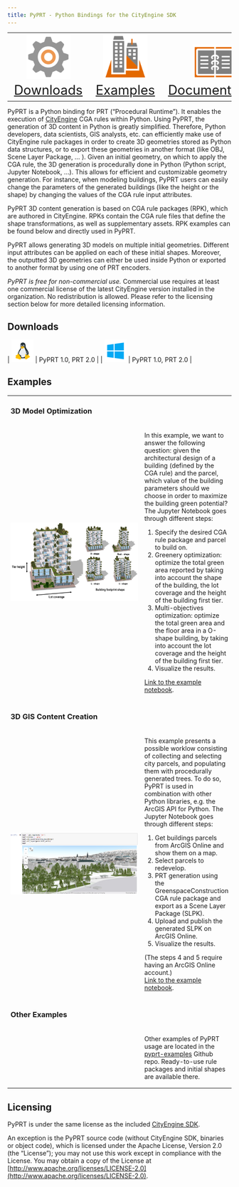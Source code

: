 ```yaml
---
title: PyPRT - Python Bindings for the CityEngine SDK
---
```


<table>
<tr>
	<td style="font-size:22pt;text-align:center;vertical-align:bottom"><a href="#downloads"><img src="images/cog.png" width="100px" /> Downloads</a></td>
	<td style="font-size:22pt;text-align:center;vertical-align:bottom"><a href="#examples"><img src="images/bldg3d.png" width="100px" /> Examples</a></td>
	<td style="font-size:22pt;text-align:center;vertical-align:bottom"><a href="https://github.com/Esri/pyprt/blob/master/README.md#documentation"><img src="images/docs.png" width="100px" /> Documentation</a></td>
</tr>
</table>

PyPRT is a Python binding for PRT (“Procedural Runtime”). It enables the execution of [CityEngine](http://www.esri.com/software/cityengine) CGA rules within Python. Using PyPRT, the generation of 3D content in Python is greatly simplified. Therefore, Python developers, data scientists, GIS analysts, etc. can efficiently make use of CityEngine rule packages in order to create 3D geometries stored as Python data structures, or to export these geometries in another format (like OBJ, Scene Layer Package, … ). Given an initial geometry, on which to apply the CGA rule, the 3D generation is procedurally done in Python (Python script, Jupyter Notebook, …). This allows for efficient and customizable geometry generation. For instance, when modeling buildings, PyPRT users can easily change the parameters of the generated buildings (like the height or the shape) by changing the values of the CGA rule input attributes.

PyPRT 3D content generation is based on CGA rule packages (RPK), which are authored in CityEngine. RPKs contain the CGA rule files that define the shape transformations, as well as supplementary assets. RPK examples can be found below and directly used in PyPRT.

PyPRT allows generating 3D models on multiple initial geometries. Different input attributes can be applied on each of these initial shapes. Moreover, the outputted 3D geometries can either be used inside Python or exported to another format by using one of PRT encoders.

*PyPRT is free for non-commercial use.* Commercial use requires at least one commercial license of the latest CityEngine version installed in the organization. No redistribution is allowed. Please refer to the licensing section below for more detailed licensing information.

## Downloads

| ![Linux](images/linux.png)   | PyPRT 1.0, PRT 2.0 |
| ![Windows](images/win32.png) | PyPRT 1.0, PRT 2.0 |

## Examples

<table>

<tr><td colspan="2"><h3>3D Model Optimization</h3></td></tr>
<tr>
	<td width="420px">
		<a href="images/greenbuildingparameters.jpg"><img src="images/greenbuildingparameters.jpg" width="400" /></a>
	</td>
	<td>
		<p>In this example, we want to answer the following question:
		given the architectural design of a building (defined by the CGA rule) and the parcel, which value of the building parameters should we choose in order to maximize the building green potential?
		The Jupyter Notebook goes through different steps:
		<ol>
			<li>Specify the desired CGA rule package and parcel to build on.</li>
			<li>Greenery optimization: optimize the total green area reported by taking into account the shape of the building, the lot coverage and the height of the building first tier.</li>
			<li>Multi-objectives optimization: optimize the total green area and the floor area in a O-shape building, by taking into account the lot coverage and the height of the building first tier.</li>
			<li>Visualize the results.</li>
		</ol>
		<a href="https://github.com/Esri/pyprt-examples/blob/master/ex7_building_modeling_optimization.ipynb">Link to the example notebook</a>.
		</p>
	</td>
</tr>

<tr><td colspan="2"><h3>3D GIS Content Creation</h3></td></tr>
<tr>
	<td>
		<a href="images/generatedtrees.png"><img src="images/generatedtrees.png" width="400" /></a>
	</td>
	<td>
		<p>This example presents a possible worklow consisting of collecting and selecting city parcels, and populating them with procedurally generated trees. To do so, PyPRT is used in combination with other Python libraries, e.g. the ArcGIS API for Python.
		The Jupyter Notebook goes through different steps:
		<ol>
			<li>Get buildings parcels from ArcGIS Online and show them on a map.</li>
			<li>Select parcels to redevelop.</li>
			<li>PRT generation using the GreenspaceConstruction CGA rule package and export as a Scene Layer Package (SLPK).</li>
			<li>Upload and publish the generated SLPK on ArcGIS Online.</li>
			<li>Visualize the results.</li>
		</ol>
		(The steps 4 and 5 require having an ArcGIS Online account.)
		<br><a href="https://github.com/Esri/pyprt-examples/blob/master/ex8_3d_gis_content_generation.ipynb">Link to the example notebook</a>.
		</p>
	</td>
</tr>

<tr><td colspan="2"><h3>Other Examples</h3></td></tr>
<tr>
	<td>
	</td>
	<td>
		<p>Other examples of PyPRT usage are located in the <a href="https://github.com/Esri/pyprt-examples">pyprt-examples</a> Github repo. Ready-to-use rule packages and initial shapes are available there.
	</p>
	</td>
</tr>

</table>

## Licensing

PyPRT is under the same license as the included [CityEngine SDK](https://github.com/Esri/esri-cityengine-sdk#licensing).

An exception is the PyPRT source code (without CityEngine SDK, binaries or object code), which is licensed under the Apache License, Version 2.0 (the “License”); you may not use this work except in compliance with the License. You may obtain a copy of the License at [http://www.apache.org/licenses/LICENSE-2.0](http://www.apache.org/licenses/LICENSE-2.0).